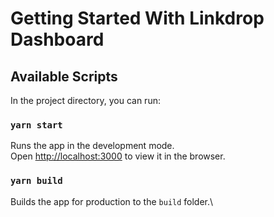 # Getting Started With Linkdrop Dashboard
## Available Scripts
In the project directory, you can run:
### `yarn start`

Runs the app in the development mode.\
Open [http://localhost:3000](http://localhost:3000) to view it in the browser.


### `yarn build`
Builds the app for production to the `build` folder.\

